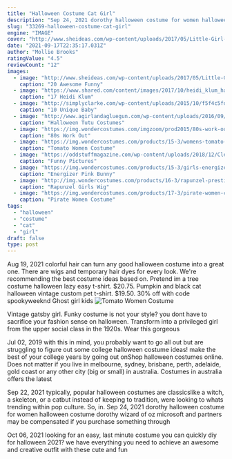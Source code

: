 ```yaml
---
title: "Halloween Costume Cat Girl"
description: "Sep 24, 2021 dorothy halloween costume for women halloween costume dorothy wizard of oz microsoft and partners may be compensated if you purchase something through"
slug: "33269-halloween-costume-cat-girl"
engine: "IMAGE"
cover: "http://www.sheideas.com/wp-content/uploads/2017/05/Little-Girl-Funny-Costume-Design-2017.jpg"
date: "2021-09-17T22:35:17.031Z"
author: "Mollie Brooks"
ratingValue: "4.5"
reviewCount: "12"
images:
  - image: "http://www.sheideas.com/wp-content/uploads/2017/05/Little-Girl-Funny-Costume-Design-2017.jpg"
    caption: "20 Awesome Funny"
  - image: "https://www.shared.com/content/images/2017/10/heidi_klum_halloween_costume_apple_trans_NvBQzQNjv4BqX7s0BRmM-ulikYCkQ28rdCdJAPfmkRX1fP58rzw-O5I.jpg"
    caption: "17 Heidi Klum"
  - image: "http://simplyclarke.com/wp-content/uploads/2015/10/f5f4c5fd3aa20f2d0c4650ba77415539.jpg"
    caption: "10 Unique Baby"
  - image: "http://www.agirlandagluegun.com/wp-content/uploads/2016/09/il_570xN.915922683_in1c.jpg"
    caption: "Halloween Tutu Costumes"
  - image: "https://img.wondercostumes.com/imgzoom/prod2015/80s-work-out-costume-adult-costume.jpg"
    caption: "80s Work Out"
  - image: "https://img.wondercostumes.com/products/15-3/womens-tomato-costume.jpg"
    caption: "Tomato Women Costume"
  - image: "https://oddstuffmagazine.com/wp-content/uploads/2018/12/Clever-girl-650x657.jpg"
    caption: "Funny Pictures"
  - image: "https://img.wondercostumes.com/products/15-3/girls-energizer-pink-bunny-costume.jpg"
    caption: "Energizer Pink Bunny"
  - image: "http://img.wondercostumes.com/products/16-3/rapunzel-prestige-child-wig.jpg"
    caption: "Rapunzel Girls Wig"
  - image: "https://img.wondercostumes.com/products/17-3/pirate-women-costume.jpg"
    caption: "Pirate Women Costume"
tags:
  - "halloween"
  - "costume"
  - "cat"
  - "girl"
draft: false
type: post
---
```


Aug 19, 2021 colorful hair can turn any good halloween costume into a great one. There are wigs and temporary hair dyes for every look. We're recommending the best costume ideas based on. Pretend im a tree costume halloween lazy easy t-shirt. $20.75.  Pumpkin and black cat halloween vintage custom pet t-shirt. $19.50. 30% off with code spookyweeknd Ghost girl kids
![Tomato Women Costume](https://img.wondercostumes.com/products/15-3/womens-tomato-costume.jpg "Tomato Women Costume")

Vintage gatsby girl. Funky costume is not your style? you dont have to sacrifice your fashion sense on halloween. Transform into a privileged girl from the upper social class in the 1920s. Wear this gorgeous
<!--inArticleAds-->

<!--galleryOne-->

Jul 02, 2019 with this in mind, you probably want to go all out but are struggling to figure out some college halloween costume ideas! make the best of your college years by going out onShop halloween costumes online. Does not matter if you live in melbourne, sydney, brisbane, perth, adelaide, gold coast or any other city (big or small) in australia. Costumes in australia offers the latest
<!--inArticleAds-->

<!--galleryTwo-->

Sep 22, 2021 typically, popular halloween costumes are classicslike a witch, a skeleton, or a catbut instead of keeping to tradition, were looking to whats trending within pop culture. So, in. Sep 24, 2021 dorothy halloween costume for women halloween costume dorothy wizard of oz microsoft and partners may be compensated if you purchase something through
<!--galleryThree-->

Oct 06, 2021 looking for an easy, last minute costume you can quickly diy for halloween 2021? we have everything you need to achieve an awesome and creative outfit with these cute and fun